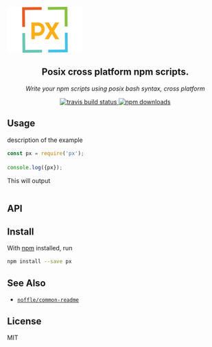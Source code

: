 ![px Banner](https://github.com/parro-it/px/raw/master/images/logo.png)

<h2 align="center">Posix cross platform npm scripts.</h2>

<p align="center">
  <em>
  Write your npm scripts using posix bash syntax, cross platform
  </em>
</p>

<p align="center">
  <a href="http://travis-ci.org/parro-it/px">
    <img alt="travis build status" src="https://img.shields.io/travis/parro-it/px/master.svg?style=flat-square">
  </a>
  <a href="https://npmjs.org/package/px">
    <img alt="npm downloads" src="https://img.shields.io/npm/dt/px.svg&style=flat-square">
  </a>
</p>

## Usage

description of the example

```js
const px = require('px');

console.log({px});
```

This will output

```
```

## API

## Install

With [npm](https://npmjs.org/) installed, run

```bash
npm install --save px
```

## See Also

- [`noffle/common-readme`](https://github.com/noffle/common-readme)

## License

MIT

